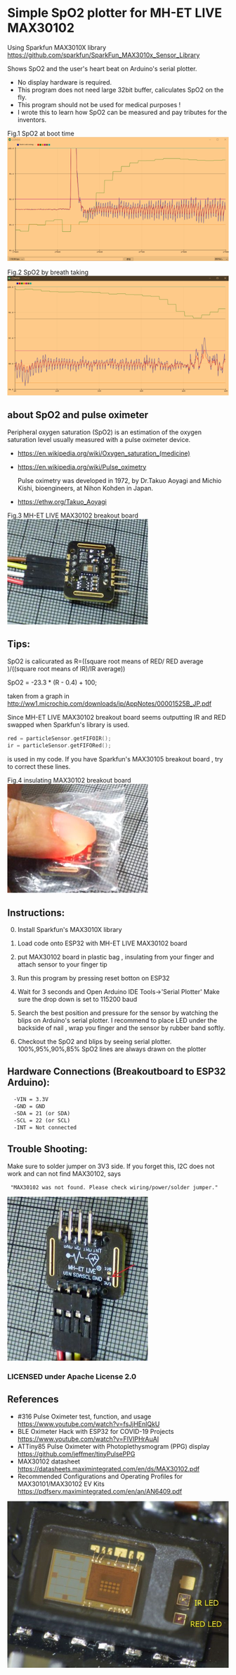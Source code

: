 
# Simple SpO2 plotter for MH-ET LIVE MAX30102
Using Sparkfun MAX3010X library
  https://github.com/sparkfun/SparkFun_MAX3010x_Sensor_Library

Shows SpO2 and the user's heart beat on Arduino's serial plotter.
- No display hardware is required.
- This program does not need large 32bit buffer, caliculates SpO2 on the fly.
- This program should not be used for medical purposes !
- I wrote this to learn how SpO2 can be measured and pay tributes for the inventors.

Fig.1 SpO2 at boot time
![Fig.1 SpO2 at boot time](fingerOffOn.png)

Fig.2 SpO2 by breath taking
![Fig.2 SpO2 by breath taking](stopBreath.png)

## about SpO2 and pulse oximeter
  Peripheral oxygen saturation (SpO2) is an estimation of the oxygen saturation level usually measured with a pulse oximeter device.
- https://en.wikipedia.org/wiki/Oxygen_saturation_(medicine)
- https://en.wikipedia.org/wiki/Pulse_oximetry

  Pulse oximetry was developed in 1972, by Dr.Takuo Aoyagi and Michio Kishi, bioengineers, at Nihon Kohden in Japan.

- https://ethw.org/Takuo_Aoyagi

Fig.3 MH-ET LIVE MAX30102 breakout board
![Fig.3 MH-ET LIVE MAX30102 breakout board](MH-ET_LIVE_MAX30102.jpg)

## Tips:
  SpO2 is calicurated as R=((square root means of RED/ RED average )/((square root means of IR)/IR average))
  
  SpO2 = -23.3 * (R - 0.4) + 100;
  
  taken from a graph in http://ww1.microchip.com/downloads/jp/AppNotes/00001525B_JP.pdf

  Since MH-ET LIVE MAX30102 breakout board seems outputting IR and RED swapped when Sparkfun's library is used.
  
```C
red = particleSensor.getFIFOIR();
ir = particleSensor.getFIFORed();
```
  is used in my code. If you have Sparkfun's MAX30105 breakout board , try to
  correct these lines. 
  
Fig.4 insulating MAX30102 breakout board  
![Fig.4 insulating MAX30102 breakout board](insulation.jpg)


## Instructions:

  0) Install Sparkfun's MAX3010X library
  1) Load code onto ESP32 with MH-ET LIVE MAX30102 board
  2) put MAX30102 board in plastic bag , insulating from your finger
     and attach sensor to your finger tip
  3) Run this program by pressing reset botton on ESP32
  4) Wait for 3 seconds and Open Arduino IDE Tools->'Serial Plotter'
     Make sure the drop down is set to 115200 baud
  5) Search the best position and pressure for the sensor by watching
     the blips on Arduino's serial plotter.
     I recommend to place LED under the backside of nail , wrap you
     finger and the sensor by rubber band softly.

  5) Checkout the SpO2 and blips by seeing serial plotter.
     100%,95%,90%,85% SpO2 lines are always drawn on the plotter

## Hardware Connections (Breakoutboard to ESP32 Arduino):
```
  -VIN = 3.3V
  -GND = GND
  -SDA = 21 (or SDA)
  -SCL = 22 (or SCL)
  -INT = Not connected
```
## Trouble Shooting:
  Make sure to solder jumper on 3V3 side. 
  If you forget this, I2C does not work and can not find MAX30102, 
  says
```
 "MAX30102 was not found. Please check wiring/power/solder jumper."
```
  
![Fig.5 3.3V solder jumper](SolderJumper.jpg)

### LICENSED under Apache License 2.0

## References
- #316 Pulse Oximeter test, function, and usage
  https://www.youtube.com/watch?v=fsJjHEnlQkU
- BLE Oximeter Hack with ESP32 for COVID-19 Projects
  https://www.youtube.com/watch?v=FIVIPHrAuAI
- ATTiny85 Pulse Oximeter with Photoplethysmogram (PPG) display
  https://github.com/jeffmer/tinyPulsePPG
- MAX30102 datasheet
  https://datasheets.maximintegrated.com/en/ds/MAX30102.pdf
- Recommended Configurations and Operating Profiles
  for MAX30101/MAX30102 EV Kits
  https://pdfserv.maximintegrated.com/en/an/AN6409.pdf

![Fig.6 IR and RED LED at MAX30102 on MH-ET LIVE](MAX30102onMH-ET_LIVE.jpg)  
